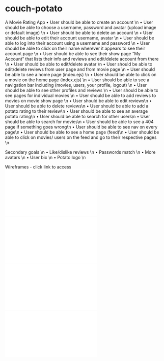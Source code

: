 # couch-potato
A Movie Rating App
•	User should be able to create an account \n
•	User should be able to choose a username, password and avatar (upload image or default image) \n
•	User should be able to delete an account \n
•	User should be able to edit their account username, avatar \n
•	User should be able to log into their account using a username and password \n
•	User should be able to click on their name wherever it appears to see their account page \n
•	User should be able to see their show page “My Account” that lists their info and reviews and edit/delete account from there \n
•	User should be able to edit/delete avatar \n
•	User should be able to edit/delete reviews from user page and from movie page \n
•	User should be able to see a home page (index.ejs) \n
•	User should be able to click on a movie on the home page (index.ejs) \n
•	User should be able to see a navigation bar including (movies, users, your profile, logout) \n
•	User should be able to see other profiles and reviews \n
•	User should be able to see pages for individual movies \n
•	User should be able to add reviews to movies on movie show page \n
•	User should be able to edit reviews\n
•	User should be able to delete reviews\n
•	User should be able to add a potato rating to their review\n
•	User should be able to see an average potato rating\n
•	User should be able to search for other users\n
•	User should be able to search for movies\n
•	User should be able to see a 404 page if something goes wrong\n
•	User should be able to see nav on every page\n
•	User should be able to see a home page (feed)\n
•	User should be able to click on movies/ users on the feed and go to their respective pages \n





Secondary goals \n
•	Like/dislike reviews \n
•	Passwords match \n
•	More avatars \n
•	User bio  \n
•	Potato logo \n

Wireframes - click link to access
![alt text](./wireframes/wire1.pdf)
![alt text](./wireframes/wire2.pdf)
![alt text](./wireframes/wire3.pdf)
![alt text](./wireframes/wire4.pdf)

